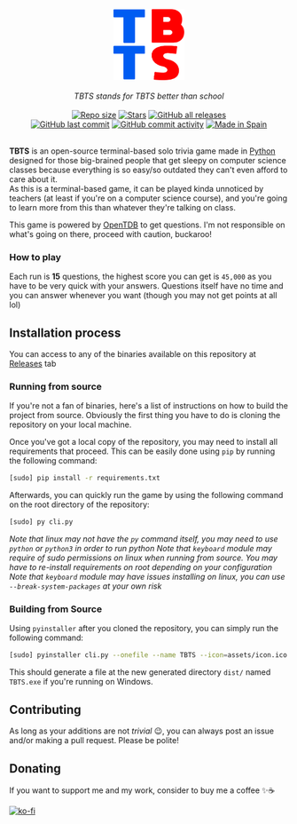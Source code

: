 <div align="center">
	<img src="https://github.com/AntikoreDev/TBTS/blob/main/assets/icon.png?raw=true" alt="TBTS logo" width="128" height="128"/>
	<br><br>
	<i>TBTS stands for TBTS better than school</i>
	<br>
</div>
<br>
<div align="center">
	<a href="https://github.com/AntikoreDev/TBTS" onClick = "return false"><img alt = "Repo size" src = "https://img.shields.io/github/repo-size/AntikoreDev/TBTS?style=for-the-badge"></a>
	<a href="https://github.com/AntikoreDev/TBTS/stargazers"><img alt = "Stars" src = "https://img.shields.io/github/stars/AntikoreDev/TBTS?style=for-the-badge"></a>
	<a href="https://github.com/AntikoreDev/TBTS/releases"><img alt="GitHub all releases" src="https://img.shields.io/github/downloads/AntikoreDev/TBTS/total?style=for-the-badge"></a>
	<br>
	<a href="https://github.com/AntikoreDev/TBTS"><img alt="GitHub last commit" src="https://img.shields.io/github/last-commit/AntikoreDev/TBTS?style=for-the-badge"></a>
	<a href="https://github.com/AntikoreDev/TBTS"><img alt="GitHub commit activity" src="https://img.shields.io/github/commit-activity/m/AntikoreDev/TBTS?style=for-the-badge"></a>
	<a href="https://en.wikipedia.org/wiki/Spain"><img alt="Made in Spain" src="https://img.shields.io/badge/Made%20in-Spain-FF0000?style=for-the-badge&labelColor=FF0000&color=FFFF00"></a>
</div>
<br>




**TBTS** is an open-source terminal-based solo trivia game made in [Python](https://www.python.org/) designed for those big-brained people that get sleepy on computer science classes because everything is so easy/so outdated they can't even afford to care about it.<br>
As this is a terminal-based game, it can be played kinda unnoticed by teachers (at least if you're on a computer science course), and you're going to learn more from this than whatever they're talking on class.

This game is powered by [OpenTDB](https://opentdb.com/) to get questions. I'm not responsible on what's going on there, proceed with caution, buckaroo!

### How to play
Each run is **15** questions, the highest score you can get is `45,000` as you have to be very quick with your answers. Questions itself have 
no time and you can answer whenever you want (though you may not get points at all lol)

## Installation process
You can access to any of the binaries available on this repository at [Releases](https://github.com/AntikoreDev/TBTS/releases) tab

### Running from source
If you're not a fan of binaries, here's a list of instructions on how to build the project from source. Obviously the first thing you have to do is cloning the repository on your local machine.

Once you've got a local copy of the repository, you may need to install all requirements that proceed. This can be easily done using `pip` by running the following command:
```bash
[sudo] pip install -r requirements.txt
```
Afterwards, you can quickly run the game by using the following command on the root directory of the repository:
```bash
[sudo] py cli.py
```

_Note that linux may not have the `py` command itself, you may need to use `python` or `python3` in order to run python_
_Note that `keyboard` module may require of sudo permissions on linux when running from source. You may have to re-install requirements on root depending on your configuration_
_Note that `keyboard` module may have issues installing on linux, you can use `--break-system-packages` at your own risk_

### Building from Source
Using `pyinstaller` after you cloned the repository, you can simply run the following command:

```bash
[sudo] pyinstaller cli.py --onefile --name TBTS --icon=assets/icon.ico
```
This should generate a file at the new generated directory `dist/` named `TBTS.exe` if you're running on Windows.

## Contributing
As long as your additions are not _trivial_ 😉, you can always post an issue and/or making a pull request. Please be polite!

## Donating
If you want to support me and my work, consider to buy me a coffee ✨☕

[![ko-fi](https://ko-fi.com/img/githubbutton_sm.svg)](https://ko-fi.com/P5P7827IB)
